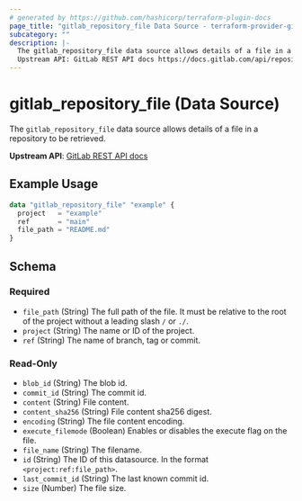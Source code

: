 ```yaml
---
# generated by https://github.com/hashicorp/terraform-plugin-docs
page_title: "gitlab_repository_file Data Source - terraform-provider-gitlab"
subcategory: ""
description: |-
  The gitlab_repository_file data source allows details of a file in a repository to be retrieved.
  Upstream API: GitLab REST API docs https://docs.gitlab.com/api/repository_files/
---
```


# gitlab_repository_file (Data Source)

The `gitlab_repository_file` data source allows details of a file in a repository to be retrieved.

**Upstream API**: [GitLab REST API docs](https://docs.gitlab.com/api/repository_files/)

## Example Usage

```terraform
data "gitlab_repository_file" "example" {
  project   = "example"
  ref       = "main"
  file_path = "README.md"
}
```

<!-- schema generated by tfplugindocs -->
## Schema

### Required

- `file_path` (String) The full path of the file. It must be relative to the root of the project without a leading slash `/` or `./`.
- `project` (String) The name or ID of the project.
- `ref` (String) The name of branch, tag or commit.

### Read-Only

- `blob_id` (String) The blob id.
- `commit_id` (String) The commit id.
- `content` (String) File content.
- `content_sha256` (String) File content sha256 digest.
- `encoding` (String) The file content encoding.
- `execute_filemode` (Boolean) Enables or disables the execute flag on the file.
- `file_name` (String) The filename.
- `id` (String) The ID of this datasource. In the format `<project:ref:file_path>`.
- `last_commit_id` (String) The last known commit id.
- `size` (Number) The file size.
